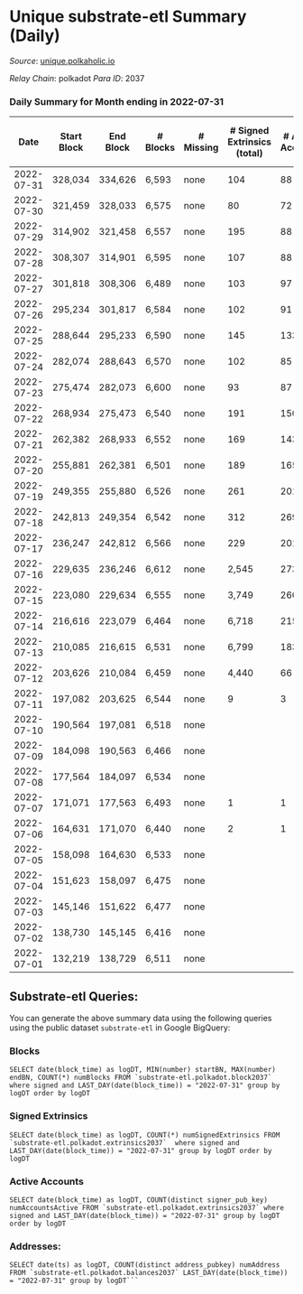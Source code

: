 # Unique substrate-etl Summary (Daily)

_Source_: [unique.polkaholic.io](https://unique.polkaholic.io)

*Relay Chain*: polkadot
*Para ID*: 2037



### Daily Summary for Month ending in 2022-07-31


| Date | Start Block | End Block | # Blocks | # Missing | # Signed Extrinsics (total) | # Active Accounts | # Addresses with Balances | # Events | # Transfers | # XCM Transfers In | # XCM Transfers Out |
| ---- | ----------- | --------- | -------- | --------- | --------------------------- | ----------------- | ------------------------- | -------- | ----------- | ------------------ | ------------------- |
| 2022-07-31 | 328,034 | 334,626 | 6,593 | none | 104 | 88 | 11,250 | 14,638 | 3  |   |   |
| 2022-07-30 | 321,459 | 328,033 | 6,575 | none | 80 | 72 | 11,249 | 14,482 | 1  |   |   |
| 2022-07-29 | 314,902 | 321,458 | 6,557 | none | 195 | 88 | 11,249 | 15,158 | 106  |   |   |
| 2022-07-28 | 308,307 | 314,901 | 6,595 | none | 107 | 88 | 11,181 | 14,661 | 4  |   |   |
| 2022-07-27 | 301,818 | 308,306 | 6,489 | none | 103 | 97 | 11,180 | 14,417 | 3  |   |   |
| 2022-07-26 | 295,234 | 301,817 | 6,584 | none | 102 | 91 | 11,180 | 14,609 | 3  |   |   |
| 2022-07-25 | 288,644 | 295,233 | 6,590 | none | 145 | 133 | 11,180 | 14,843 | 7  |   |   |
| 2022-07-24 | 282,074 | 288,643 | 6,570 | none | 102 | 85 | 11,178 | 14,582 | 7  |   |   |
| 2022-07-23 | 275,474 | 282,073 | 6,600 | none | 93 | 87 | 11,177 | 14,602 | 1  |   |   |
| 2022-07-22 | 268,934 | 275,473 | 6,540 | none | 191 | 150 | 11,176 | 14,967 | 27  |   |   |
| 2022-07-21 | 262,382 | 268,933 | 6,552 | none | 169 | 143 | 11,174 | 14,882 | 13  |   |   |
| 2022-07-20 | 255,881 | 262,381 | 6,501 | none | 189 | 165 | 11,173 | 16,678 | 14  |   |   |
| 2022-07-19 | 249,355 | 255,880 | 6,526 | none | 261 | 201 | 11,164 | 15,151 | 18  |   |   |
| 2022-07-18 | 242,813 | 249,354 | 6,542 | none | 312 | 269 | 11,159 | 15,435 | 8  |   |   |
| 2022-07-17 | 236,247 | 242,812 | 6,566 | none | 229 | 201 | 11,156 | 15,065 |   |   |   |
| 2022-07-16 | 229,635 | 236,246 | 6,612 | none | 2,545 | 273 | 11,156 | 29,971 | 2,238  |   |   |
| 2022-07-15 | 223,080 | 229,634 | 6,555 | none | 3,749 | 260 | 10,093 | 37,714 | 3,465  |   |   |
| 2022-07-14 | 216,616 | 223,079 | 6,464 | none | 6,718 | 215 | 8,418 | 56,650 | 6,464  |   |   |
| 2022-07-13 | 210,085 | 216,615 | 6,531 | none | 6,799 | 183 | 5,354 | 57,511 | 6,595  |   |   |
| 2022-07-12 | 203,626 | 210,084 | 6,459 | none | 4,440 | 66 | 2,166 | 42,382 | 4,369  |   |   |
| 2022-07-11 | 197,082 | 203,625 | 6,544 | none | 9 | 3 | 12 | 13,939 | 6  |   |   |
| 2022-07-10 | 190,564 | 197,081 | 6,518 | none |  |  | 5 | 13,819 |   |   |   |
| 2022-07-09 | 184,098 | 190,563 | 6,466 | none |  |  | 5 | 13,709 |   |   |   |
| 2022-07-08 | 177,564 | 184,097 | 6,534 | none |  |  | 5 | 13,851 |   |   |   |
| 2022-07-07 | 171,071 | 177,563 | 6,493 | none | 1 | 1 | 5 | 13,773 |   |   |   |
| 2022-07-06 | 164,631 | 171,070 | 6,440 | none | 2 | 1 | 4 | 13,662 |   |   |   |
| 2022-07-05 | 158,098 | 164,630 | 6,533 | none |  |  | 4 | 13,852 |   |   |   |
| 2022-07-04 | 151,623 | 158,097 | 6,475 | none |  |  | 4 | 13,727 |   |   |   |
| 2022-07-03 | 145,146 | 151,622 | 6,477 | none |  |  | 4 | 13,731 |   |   |   |
| 2022-07-02 | 138,730 | 145,145 | 6,416 | none |  |  | 4 | 13,600 |   |   |   |
| 2022-07-01 | 132,219 | 138,729 | 6,511 | none |  |  | 4 | 13,805 |   |   |   |

## Substrate-etl Queries:
You can generate the above summary data using the following queries using the public dataset `substrate-etl` in Google BigQuery:


### Blocks
```
SELECT date(block_time) as logDT, MIN(number) startBN, MAX(number) endBN, COUNT(*) numBlocks FROM `substrate-etl.polkadot.block2037`  where signed and LAST_DAY(date(block_time)) = "2022-07-31" group by logDT order by logDT
```


### Signed Extrinsics
```
SELECT date(block_time) as logDT, COUNT(*) numSignedExtrinsics FROM `substrate-etl.polkadot.extrinsics2037`  where signed and LAST_DAY(date(block_time)) = "2022-07-31" group by logDT order by logDT
```


### Active Accounts
```
SELECT date(block_time) as logDT, COUNT(distinct signer_pub_key) numAccountsActive FROM `substrate-etl.polkadot.extrinsics2037` where signed and LAST_DAY(date(block_time)) = "2022-07-31" group by logDT order by logDT
```


### Addresses:
```
SELECT date(ts) as logDT, COUNT(distinct address_pubkey) numAddress FROM `substrate-etl.polkadot.balances2037` LAST_DAY(date(block_time)) = "2022-07-31" group by logDT```

